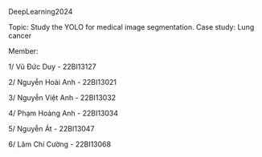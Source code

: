 DeepLearning2024

Topic: Study the YOLO for medical image segmentation. Case study: Lung cancer

Member: 

1/ Vũ Đức Duy - 22BI13127 

2/ Nguyễn Hoài Anh - 22BI13021

3/ Nguyễn Việt Anh - 22BI13032

4/ Phạm Hoàng Anh - 22BI13034

5/ Nguyễn Át - 22BI13047

6/ Lâm Chí Cường - 22BI13068
